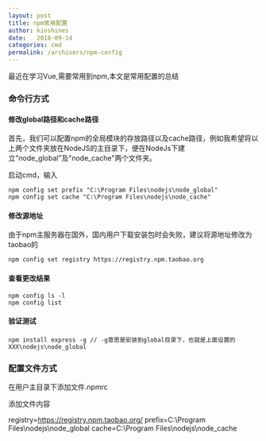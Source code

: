 ```yaml
---
layout: post
title: npm常用配置
author: kinshines
date:   2018-09-14
categories: cmd
permalink: /archivers/npm-config
---
```


<p class="lead">最近在学习Vue,需要常用到npm,本文是常用配置的总结
</p>

### 命令行方式
#### 修改global路径和cache路径
首先，我们可以配置npm的全局模块的存放路径以及cache路径，例如我希望将以上两个文件夹放在NodeJS的主目录下，便在NodeJs下建立"node_global"及"node_cache"两个文件夹。

启动cmd，输入

    npm config set prefix "C:\Program Files\nodejs\node_global"
    npm config set cache "C:\Program Files\nodejs\node_cache"

#### 修改源地址
由于npm主服务器在国外，国内用户下载安装包时会失败，建议将源地址修改为taobao的

    npm config set registry https://registry.npm.taobao.org

#### 查看更改结果

    npm config ls -l
    npm config list

#### 验证测试

    npm install express -g // -g意思是安装到global目录下，也就是上面设置的XXX\nodejs\node_global

### 配置文件方式
在用户主目录下添加文件.npmrc

添加文件内容

registry=https://registry.npm.taobao.org/
prefix=C:\Program Files\nodejs\node_global
cache=C:\Program Files\nodejs\node_cache